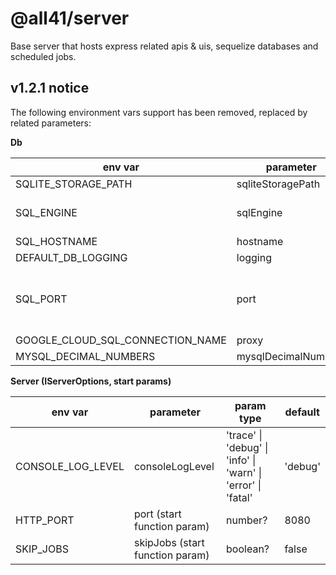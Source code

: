 # @all41/server
Base server that hosts express related apis & uis, sequelize databases and scheduled jobs.

## v1.2.1 notice
The following environment vars support has been removed, replaced by related parameters:

**Db**

 | env var | parameter | param type | default |
 | --- | --- | --- | --- |
 | SQLITE_STORAGE_PATH | sqliteStoragePath | string? | |
 | SQL_ENGINE | sqlEngine | 'mysql' \| 'postgres' \| 'mssql' \| 'sqlite' \| 'mariadb'\|undefined | 'mysql' |
 | SQL_HOSTNAME | hostname | string? | 'localhost' |
 | DEFAULT_DB_LOGGING | logging | boolean | false |
 | SQL_PORT | port | number? | mssql:1433 postgress:5432 sqlite:undefined mariadb:3306 mysql:3306 |
 | GOOGLE_CLOUD_SQL_CONNECTION_NAME | proxy | string? | undefined |
 | MYSQL_DECIMAL_NUMBERS | mysqlDecimalNumbers | boolean? | false |

**Server (IServerOptions, start params)**

 | env var | parameter | param type | default |
 | --- | --- | --- | --- |
 | CONSOLE_LOG_LEVEL | consoleLogLevel | 'trace' \| 'debug' \| 'info' \| 'warn' \| 'error' \| 'fatal' | 'debug' |
 | HTTP_PORT | port (start function param) | number? | 8080 |
 | SKIP_JOBS | skipJobs (start function param) | boolean? | false |